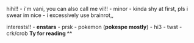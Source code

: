 hihi!!
    - i'm vani, you can also call me vil!!
    - minor
    - kinda shy at first, pls i swear im nice
    - i excessively use brainrot,,
    
interests!!
    - **enstars**
    - prsk
    - pokemon (**pokespe mostly**)
    - hi3
    - twst
    - crk/crob
**Ty for reading ^^**  
